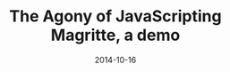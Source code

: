 ---
layout: demo-magritte
permalink: /magritte/demo.html
title:  "The Agony of JavaScripting Magritte, a demo"
storyURL: /magritte/index.html
date:   2014-10-16
categories: vartist demo magritte
---